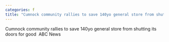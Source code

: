 ```yaml
---
categories: f
title: "Cumnock community rallies to save 140yo general store from shutting its doors for good  ABC News"
---
```

Cumnock community rallies to save 140yo general store from shutting its doors for good&nbsp;&nbsp;ABC News